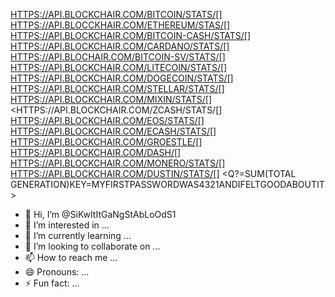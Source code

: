 <HTTPS://API.BLOCKCHAIR.COM/BITCOIN/STATS/[]>
<HTTPS://API.BLOCCKHAIR.COM/ETHEREUM/STAS/[]>
<HTTPS://API.BLOCKCHAIR.COM/BITCOIN-CASH/STATS/[]>
<HTTPS://API.BLOCKCHAIR.COM/CARDANO/STATS/[]>
<HTTPS://API.BLOCHAIR.COM/BITCOIN-SV/STATS/[]>
<HTTPS://API.BLOCKCHAIR.COM/LITECOIN/STATS/[]>
<HTTPS://API.BLOCKCHAIR.COM/DOGECOIN/STATS/[]>
<HTTPS://API.BLOCKCHAIR.COM/STELLAR/STATS/[]>
<HTTPS://API.BLOCKCHAIR.COM/MIXIN/STATS/[]>
<HTTPS://API.BLOCKCHAIR.COM/ZCASH/STATS/[]
<HTTPS://API.BLOCKCHAIR.COM/EOS/STATS/[]>
<HTTPS://API.BLOCKCHAIR.COM/ECASH/STATS/[]>
<HTTPS://API.BLOCKCHAIR.COM/GROESTLE/[]>
<HTTPS://API.BLOCKCHAIR.COM/DASH/[]>
<HTTPS://API.BLOCKCHAIR.COM/MONERO/STATS/[]>
<HTTPS://API.BLOCKCHAIR.COM/DUSTIN/STATS/[]>
<Q?=SUM(TOTAL GENERATION)KEY=MYFIRSTPASSWORDWAS4321ANDIFELTGOODABOUTIT>
- 👋 Hi, I’m @SiKwItItGaNgStAbLoOdS1
- 👀 I’m interested in ...
- 🌱 I’m currently learning ...
- 💞️ I’m looking to collaborate on ...
- 📫 How to reach me ...
- 😄 Pronouns: ...
- ⚡ Fun fact: ...

<!---
SiKwItItGaNgStAbLoOdS1/SiKwItItGaNgStAbLoOdS1 is a ✨ special ✨ repository because its `README.md` (this file) appears on your GitHub profile.
You can click the Preview link to take a look at your changes.
--->
